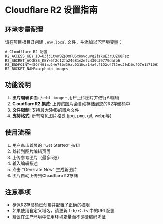 # Cloudflare R2 设置指南

## 环境变量配置

请在项目根目录创建 `.env.local` 文件，并添加以下环境变量：

```env
# Cloudflare R2 配置
R2_ACCESS_KEY_ID=U3jdLtvWBZpOmPUSxWovduVg2iskuE3rUUZK8Fsz
R2_SECRET_ACCESS_KEY=6f2c127a24681e2efc430d39779da7b6
R2_ENDPOINT=456f491ab34e78bd39ac0318ca14a4cf152c4723ec39d30cf67e137166183482
R2_BUCKET_NAME=aiphoto-images
```

## 功能说明

1. **图片编辑页面**: `/edit-image` - 用户上传图片并进行AI编辑
2. **Cloudflare R2 集成**: 上传的图片会自动存储到您的R2存储桶中
3. **文件限制**: 支持最大5MB的图片文件
4. **支持格式**: 所有常见图片格式 (jpg, png, gif, webp等)

## 使用流程

1. 用户点击首页的 "Get Started" 按钮
2. 跳转到图片编辑页面
3. 上传参考图片（最多5张）
4. 输入编辑描述
5. 点击 "Generate Now" 生成新图片
6. 图片自动上传到Cloudflare R2存储

## 注意事项

- 确保R2存储桶已创建并配置了正确的权限
- 如果使用自定义域名，请更新 `lib/r2.ts` 中的URL配置
- 建议在生产环境中使用环境变量而不是硬编码凭证
